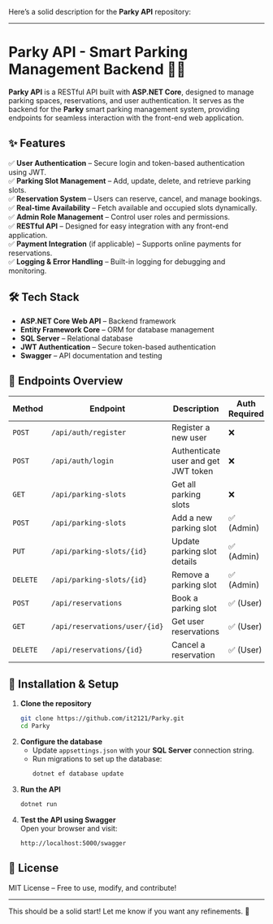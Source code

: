 Here’s a solid description for the **Parky API** repository:  

---

# Parky API - Smart Parking Management Backend 🚗🔧  

**Parky API** is a RESTful API built with **ASP.NET Core**, designed to manage parking spaces, reservations, and user authentication. It serves as the backend for the **Parky** smart parking management system, providing endpoints for seamless interaction with the front-end web application.  

## ✨ Features  
✅ **User Authentication** – Secure login and token-based authentication using JWT.  
✅ **Parking Slot Management** – Add, update, delete, and retrieve parking slots.  
✅ **Reservation System** – Users can reserve, cancel, and manage bookings.  
✅ **Real-time Availability** – Fetch available and occupied slots dynamically.  
✅ **Admin Role Management** – Control user roles and permissions.  
✅ **RESTful API** – Designed for easy integration with any front-end application.  
✅ **Payment Integration** (if applicable) – Supports online payments for reservations.  
✅ **Logging & Error Handling** – Built-in logging for debugging and monitoring.  

## 🛠️ Tech Stack  
- **ASP.NET Core Web API** – Backend framework  
- **Entity Framework Core** – ORM for database management  
- **SQL Server** – Relational database  
- **JWT Authentication** – Secure token-based authentication  
- **Swagger** – API documentation and testing  

## 📌 Endpoints Overview  
| Method | Endpoint | Description | Auth Required |
|--------|---------|-------------|--------------|
| `POST` | `/api/auth/register` | Register a new user | ❌ |
| `POST` | `/api/auth/login` | Authenticate user and get JWT token | ❌ |
| `GET` | `/api/parking-slots` | Get all parking slots | ❌ |
| `POST` | `/api/parking-slots` | Add a new parking slot | ✅ (Admin) |
| `PUT` | `/api/parking-slots/{id}` | Update parking slot details | ✅ (Admin) |
| `DELETE` | `/api/parking-slots/{id}` | Remove a parking slot | ✅ (Admin) |
| `POST` | `/api/reservations` | Book a parking slot | ✅ (User) |
| `GET` | `/api/reservations/user/{id}` | Get user reservations | ✅ (User) |
| `DELETE` | `/api/reservations/{id}` | Cancel a reservation | ✅ (User) |

## 🚀 Installation & Setup  
1. **Clone the repository**  
   ```bash
   git clone https://github.com/it2121/Parky.git
   cd Parky
   ```
2. **Configure the database**  
   - Update `appsettings.json` with your **SQL Server** connection string.  
   - Run migrations to set up the database:  
     ```bash
     dotnet ef database update
     ```
3. **Run the API**  
   ```bash
   dotnet run
   ```
4. **Test the API using Swagger**  
   Open your browser and visit:  
   ```
   http://localhost:5000/swagger
   ```

## 📜 License  
MIT License – Free to use, modify, and contribute!  

---

This should be a solid start! Let me know if you want any refinements. 🚀
